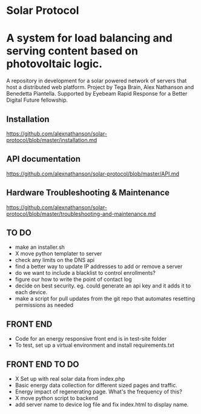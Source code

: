 # Solar Protocol

A system for load balancing and serving content based on photovoltaic logic.
=======
A repository in development for a solar powered network of servers that host a distributed web platform. Project by Tega Brain, Alex Nathanson and Benedetta Piantella. Supported by Eyebeam Rapid Response for a Better Digital Future fellowship.

## Installation

https://github.com/alexnathanson/solar-protocol/blob/master/installation.md

## API documentation

https://github.com/alexnathanson/solar-protocol/blob/master/API.md

## Hardware Troubleshooting & Maintenance

https://github.com/alexnathanson/solar-protocol/blob/master/troubleshooting-and-maintenance.md

## TO DO
* make an installer.sh
* X move python templater to server 
* check any limits on the DNS api
* find a better way to update IP addresses to add or remove a server
* do we want to include a blacklist to control enrollments?
* figure our how to write the point of contact log
* decide on best security.  eg. could generate an api key and it adds it to each device. 
* make a script for pull updates from the git repo that automates resetting permissions as needed

## FRONT END
* Code for an energy responsive front end is in test-site folder
* To test, set up a virtual environment and install requirements.txt

## FRONT END TO DO
* X Set up with real solar data from index.php
* Basic energy data collection for different sized pages and traffic. 
* Energy impact of regenerating page. What's the frequency of this?
* X move python script to backend
* add server name to device log file and fix index.html to display name.

